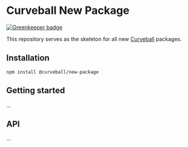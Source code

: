 Curveball New Package
=====================

[![Greenkeeper badge](https://badges.greenkeeper.io/curveballjs/new-package.svg)](https://greenkeeper.io/)

This repository serves as the skeleton for all new [Curveball][1] packages.

Installation
------------

    npm install @curveball/new-package 


Getting started
---------------

...

API
---

...

[1]: https://github.com/curveballjs/
